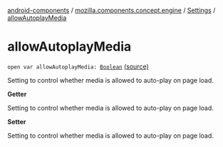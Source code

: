 [android-components](../../index.md) / [mozilla.components.concept.engine](../index.md) / [Settings](index.md) / [allowAutoplayMedia](./allow-autoplay-media.md)

# allowAutoplayMedia

`open var allowAutoplayMedia: `[`Boolean`](https://kotlinlang.org/api/latest/jvm/stdlib/kotlin/-boolean/index.html) [(source)](https://github.com/mozilla-mobile/android-components/blob/master/components/concept/engine/src/main/java/mozilla/components/concept/engine/Settings.kt#L156)

Setting to control whether media is allowed to auto-play on page load.

**Getter**

Setting to control whether media is allowed to auto-play on page load.

**Setter**

Setting to control whether media is allowed to auto-play on page load.

